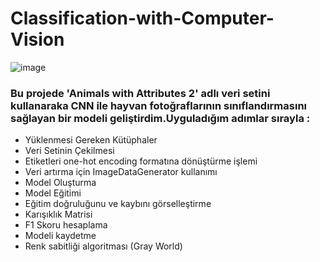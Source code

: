 # Classification-with-Computer-Vision
![image](https://github.com/user-attachments/assets/dad52b63-c4fb-4791-83b0-b4ab5ff15db1)

### Bu projede 'Animals with Attributes 2' adlı veri setini kullanaraka CNN ile hayvan fotoğraflarının sınıflandırmasını sağlayan bir  modeli geliştirdim.Uyguladığım adımlar sırayla :

- Yüklenmesi Gereken Kütüphaler
- Veri Setinin Çekilmesi
- Etiketleri one-hot encoding formatına dönüştürme işlemi
- Veri artırma için ImageDataGenerator kullanımı
- Model Oluşturma
- Model Eğitimi
- Eğitim doğruluğunu ve kaybını görselleştirme
- Karışıklık Matrisi
- F1 Skoru hesaplama
- Modeli kaydetme
- Renk sabitliği algoritması (Gray World)
